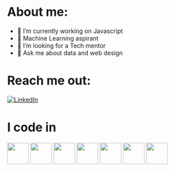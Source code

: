 # About me:

- 🔭 I’m currently working on Javascript
- 🌱 Machine Learning aspirant
- 👯 I’m looking for a Tech mentor
- 💬 Ask me about data and web design
# Reach me out:
[![LinkedIn](https://img.shields.io/badge/LinkedIn-%230077B5.svg?logo=linkedin&logoColor=white)](https://www.linkedin.com/in/chandrum0205/) 

# I code in
<img height="50" width="50" src="https://img.icons8.com/color/48/000000/python.png" /> 
<img height="50" width="50" src="https://img.icons8.com/color/48/000000/c-programming.png" />
<img height="50" width="50" src="https://img.icons8.com/color/48/000000/java-coffee-cup-logo.png" />
<img height="50" width="50" src="https://img.icons8.com/color/48/000000/html-5.png" /> 
<img height="50" width="50" src="https://img.icons8.com/color/48/000000/css3.png" />
<img height="50" width="50" src="https://img.icons8.com/color/48/000000/javascript.png"/>
<img height="50" width="50" src="https://img.icons8.com/color/48/000000/mysql-logo.png"/>

